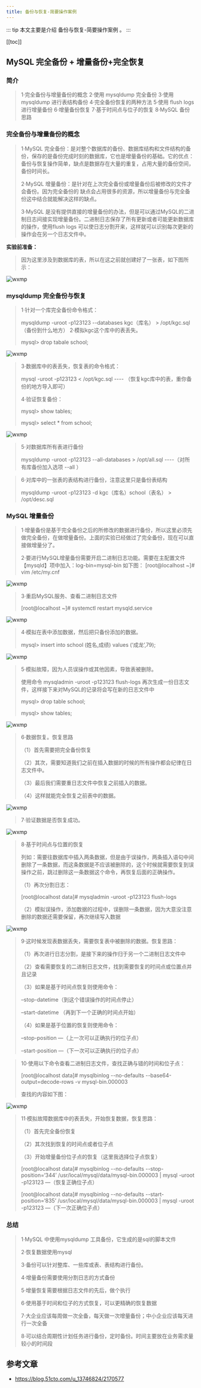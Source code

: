```yaml
---
title: 备份与恢复-简要操作案例
---
```


::: tip
本文主要是介绍 备份与恢复-简要操作案例 。
:::

[[toc]]

## MySQL 完全备份 + 增量备份+完全恢复

### 简介

> 1·完全备份与增量备份的概念
> 2·使用 mysqldump 完全备份
> 3·使用 mysqldump 进行表结构备份
> 4·完全备份恢复的两种方法
> 5·使用 flush logs 进行增量备份
> 6·增量备份恢复
> 7·基于时间点与位子的恢复
> 8·MySQL 备份思路



### 完全备份与增量备份的概念

> 1·MySQL 完全备份：是对整个数据库的备份、数据库结构和文件结构的备份，保存的是备份完成时刻的数据库，它也是增量备份的基础。它的优点：备份与恢复操作简单，缺点是数据存在大量的重复，占用大量的备份空间，备份时间长。
> 
> 2·MySQL 增量备份：是针对在上次完全备份或增量备份后被修改的文件才会备份。因为完全备份的 缺点会占用很多的资源，所以增量备份与完全备份这中结合就能解决这样的缺点。
> 
> 3·MySQL 是没有提供直接的增量备份的办法，但是可以通过MySQL的二进制日志间接实现增量备份。二进制日志保存了所有更新或者可能更新数据库的操作，使用flush logs 可以使日志分割开来，这样就可以识别每次更新的操作会在另一个日志文件中。



**实验前准备：**

> 因为这里涉及到数据库的表，所以在这之前就创建好了一张表，如下图所示：



<img class= "zoom-custom-imgs" :src="$withBase('/assets/img/mysqlop/bak/case/167827e1d4a53f3a4c11fff38123cbe0.png')" alt="wxmp">



### mysqldump 完全备份与恢复

> 1·针对一个库完全备份命令格式：
> 
> mysqldump -uroot -p123123 --databases kgc（库名） > /opt/kgc.sql（备份到什么地方）
> 2·模拟kgc这个库中的表丢失。
> 
> mysql> drop tabale school;



<img class= "zoom-custom-imgs" :src="$withBase('/assets/img/mysqlop/bak/case/2c2c8800ed6b0613021ba2c40e4ec818.png')" alt="wxmp">



> 3·数据库中的表丢失，恢复表的命令格式：
> 
> mysql -uroot -p123123 < /opt/kgc.sql ---- （恢复kgc库中的表，重你备份的地方导入即可）
> 
> 4·验证恢复备份：
> 
> mysql> show tables;
> 
> mysql> select * from school;



<img class= "zoom-custom-imgs" :src="$withBase('/assets/img/mysqlop/bak/case/ca2be1cc5258d024b47a5b60b4001af2.png')" alt="wxmp">



> 5·对数据库所有表进行备份
> 
> mysqldump -uroot -p123123 --all-databases > /opt/all.sql ----（对所有库备份加入选项 --all ）



> 6·对库中的一张表的表结构进行备份，注意这里只是备份表结构
> 
> mysqldump -uroot -p123123 -d kgc（库名）school（表名） > /opt/desc.sql



### MySQL 增量备份

> 1·增量备份是基于完全备份之后的所修改的数据进行备份，所以这里必须先做完全备份，在做增量备份。上面的实验已经做过了完全备份，现在可以直接做增量分了。
> 
> 2·要进行MySQL增量备份需要开启二进制日志功能。需要在主配置文件【mysqld】项中加入：log-bin=mysql-bin 如下图：
> [root@localhost ~]# vim /etc/my.cnf



<img class= "zoom-custom-imgs" :src="$withBase('/assets/img/mysqlop/bak/case/271dd5d1fc7f8168db60ee99342f7d7d.png')" alt="wxmp">



> 3·重启MySQL服务、查看二进制日志文件
> 
> [root@localhost ~]# systemctl restart mysqld.service



<img class= "zoom-custom-imgs" :src="$withBase('/assets/img/mysqlop/bak/case/ced62e8f560a3ea8969b1b30a492e7cb.png')" alt="wxmp">



> 4·模拟在表中添加数据，然后把只备份添加的数据。
> 
> mysql> insert into school (姓名,成绩) values (‘成龙’,79);



<img class= "zoom-custom-imgs" :src="$withBase('/assets/img/mysqlop/bak/case/889722a7cb3d789573c545638601477b.png')" alt="wxmp">



> 5·模拟故障，因为人员误操作或其他因素，导致表被删除。
> 
> 使用命令 mysqladmin -uroot -p123123 flush-logs 再次生成一份日志文件，这样接下来对MySQL的记录将会写在新的日志文件中
> 
> mysql> drop table school;
> 
> mysql> show tables;



<img class= "zoom-custom-imgs" :src="$withBase('/assets/img/mysqlop/bak/case/e27295a256313bcaaa12e6526ed5b3c1.png')" alt="wxmp">



> 6·数据恢复。恢复思路
> 
> （1）首先需要把完全备份恢复
> 
> （2）其次，需要知道我们之前在插入数据的时候的所有操作都会纪律在日志文件中。
> 
> （3）最后我们需要重日志文件中恢复之前插入的数据。
> 
> （4）这样就能完全恢复之前表中的数据。



<img class= "zoom-custom-imgs" :src="$withBase('/assets/img/mysqlop/bak/case/b298f854cafc3a4327fffdfbd95a392c.png')" alt="wxmp">



> 7·验证数据是否恢复成功。



<img class= "zoom-custom-imgs" :src="$withBase('/assets/img/mysqlop/bak/case/6e4293379e8efa3e70bc6fd4c19af881.png')" alt="wxmp">



> 8·基于时间点与位置的恢复
> 
> 列如：需要往数据库中插入两条数据，但是由于误操作，两条插入语句中间删除了一条数据，而这条数据是不应该被删除的，这个时候就需要恢复到误操作之前，跳过删除这一条数据这个命令，再恢复后面的正确操作。
> 
> （1）再次分割日志：
> 
> [root@localhost data]# mysqladmin -uroot -p123123 flush-logs
> 
> （2）模拟误操作，添加数据的过程中，误删除一条数据，因为大意没注意删除的数据还需要保留，再次继续写入数据



<img class= "zoom-custom-imgs" :src="$withBase('/assets/img/mysqlop/bak/case/3f698dbfb3b831e5e68c6cba3055cdd5.png')" alt="wxmp">



> 9·这时候发现表数据丢失，需要恢复表中被删除的数据。恢复思路：
> 
> （1）再次进行日志分割，是接下来的操作归于另一个二进制日志文件中
> 
> （2）查看需要恢复的二进制日志文件，找到需要恢复的时间点或位置点并且记录
> 
> （3）如果是基于时间点恢复则使用命令：
> 
> –stop-datetime（到这个错误操作的时间点停止）
> 
> –start-datetime （再到下一个正确的时间点开始）
> 
> （4）如果是基于位置的恢复则使用命令：
> 
> –stop-position —（上一次可以正确执行的位子点）
> 
> –start-position —（下一次可以正确执行的位子点）



> 10·使用以下命令查看二进制日志文件，查找正确与错的时间和位子点：
> 
> [root@localhost data]# mysqlbinlog --no-defaults --base64-output=decode-rows -v mysql-bin.000003
> 
> 查找的内容如下图：



<img class= "zoom-custom-imgs" :src="$withBase('/assets/img/mysqlop/bak/case/98a45a79e5ce236cef453ec300771af5.png')" alt="wxmp">



> 11·模拟故障数据库中的表丢失，开始恢复数据，恢复思路：
> 
> （1）首先完全备份恢复
> 
> （2）其次找到恢复的时间点或者位子点
> 
> （3）开始增量备份位子点的恢复（这里我选择位子点恢复）
> 
> [root@localhost data]# mysqlbinlog --no-defaults --stop-position=‘344’ /usr/local/mysql/data/mysql-bin.000003 | mysql -uroot -p123123 —（恢复正确位子点）
> 
> [root@localhost data]# mysqlbinlog --no-defaults --start-position=‘835’ /usr/local/mysql/data/mysql-bin.000003 | mysql -uroot -p123123 —（下一次正确位子点）



### 总结

> 1·MySQL 中使用mysqldump 工具备份，它生成的是sql的脚本文件
> 
> 2·恢复数据使用mysql
> 
> 3·备份可以针对整库、一些库或表、表结构进行备份。
> 
> 4·增量备份需要使用分割日志的方式备份
> 
> 5·增量恢复需要根据日志文件的先后，做个执行
> 
> 6·使用基于时间和位子的方式恢复，可以更精确的恢复数据
> 
> 7·大企业应该每周做一次全备，每天做一次增量备份；中小企业应该每天进行一次全备
> 
> 8·可以结合周期性计划任务进行备份，定时备份。时间主要放在业务需求量较小的时间段

## 参考文章
* https://blog.51cto.com/u_13746824/2170577